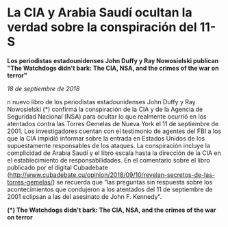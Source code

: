 # La CIA y Arabia Saudí ocultan la verdad sobre la conspiración del 11-S

**Los periodistas estadounidenses John Duffy y Ray Nowosielski publican "The Watchdogs didn't bark: The CIA, NSA, and the crimes of the war on terror"**

*18 de septiembre de 2018*

n nuevo libro de los periodistas estadounidenses John Duffy y Ray Nowosielski (*) confirma la conspiración de la CIA y de la Agencia de Seguridad Nacional (NSA) para ocultar lo que realmente ocurrió en los atentados contra las Torres Gemelas de Nueva York el 11 de septiembre de 2001. Los investigadores cuentan con el testimonio de agentes del FBI a los que la CIA impidió informar sobre la entrada en Estados Unidos de los supuestamente responsables de los ataques. La conspiración incluye la complicidad de Arabia Saudí y el libro escala hasta la dirección de la CIA en el establecimiento de responsabilidades. En el comentario sobre el libro publicado por el digital Cubadebate (http://www.cubadebate.cu/opinion/2018/09/10/revelan-secretos-de-las-torres-gemelas/) se recuerda que “las preguntas sin respuesta sobre los acontecimientos que condujeron a los atentados del 11 de septiembre de 2001 eclipsan a las del asesinato de John F. Kennedy”.

**(*) The Watchdogs didn't bark: The CIA, NSA, and the crimes of the war on terror**
